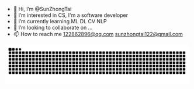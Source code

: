 - 👋 Hi, I’m @SunZhongTai
- 👀 I’m interested in CS, I'm a software developer
- 🌱 I’m currently learning ML DL CV NLP
- 💞️ I’m looking to collaborate on ...
- 📫 How to reach me 122862896@qq.com sunzhongtai122@gmail.com

<picture>
  <source media="(prefers-color-scheme: dark)" srcset="https://raw.githubusercontent.com/SunZhongTai/SunZhongTai/output/github-contribution-grid-snake-dark.svg">
  <source media="(prefers-color-scheme: light)" srcset="https://raw.githubusercontent.com/SunZhongTai/SunZhongTai/output/github-contribution-grid-snake.svg">
  <img alt="github contribution grid snake animation" src="https://raw.githubusercontent.com/SunZhongTai/SunZhongTai/output/github-contribution-grid-snake.svg">
</picture>
